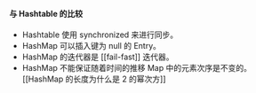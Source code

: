 #### 与 Hashtable 的比较

- Hashtable 使用 synchronized 来进行同步。
- HashMap 可以插入键为 null 的 Entry。
- HashMap 的迭代器是 [[fail-fast]] 迭代器。
- HashMap 不能保证随着时间的推移 Map 中的元素次序是不变的。
[[HashMap 的长度为什么是 2 的幂次方]]